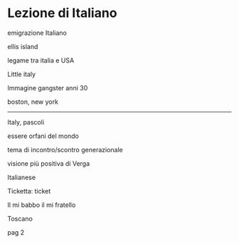 # Lezione di Italiano

emigrazione Italiano

ellis island

legame tra italia e USA

Little italy

Immagine gangster anni 30

boston, new york

---

Italy, pascoli

essere orfani del mondo

tema di incontro/scontro generazionale

visione più positiva di Verga

Italianese

Ticketta: ticket


Il mi babbo il mi fratello

Toscano


pag 2
<!--stackedit_data:
eyJoaXN0b3J5IjpbMTk5MTIwMzc5MiwxOTQ2MDY0MjQ2LC0yMT
Q0OTM1MDk0LDE1NjgxNDYzNjddfQ==
-->